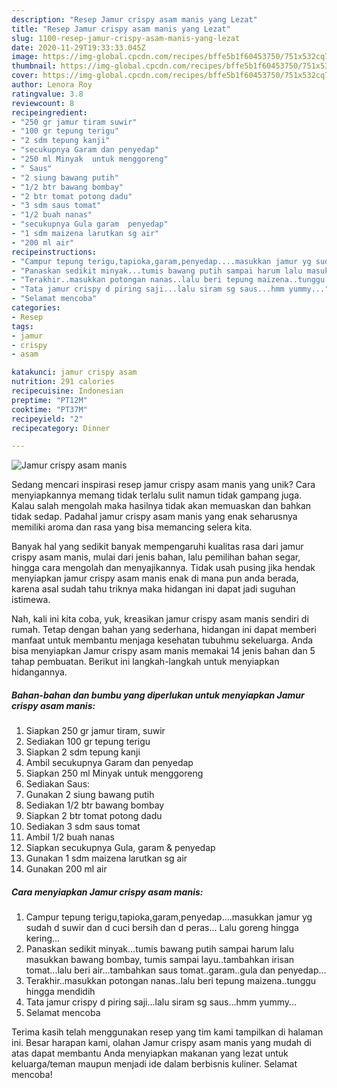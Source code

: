 ```yaml
---
description: "Resep Jamur crispy asam manis yang Lezat"
title: "Resep Jamur crispy asam manis yang Lezat"
slug: 1100-resep-jamur-crispy-asam-manis-yang-lezat
date: 2020-11-29T19:33:33.045Z
image: https://img-global.cpcdn.com/recipes/bffe5b1f60453750/751x532cq70/jamur-crispy-asam-manis-foto-resep-utama.jpg
thumbnail: https://img-global.cpcdn.com/recipes/bffe5b1f60453750/751x532cq70/jamur-crispy-asam-manis-foto-resep-utama.jpg
cover: https://img-global.cpcdn.com/recipes/bffe5b1f60453750/751x532cq70/jamur-crispy-asam-manis-foto-resep-utama.jpg
author: Lenora Roy
ratingvalue: 3.8
reviewcount: 8
recipeingredient:
- "250 gr jamur tiram suwir"
- "100 gr tepung terigu"
- "2 sdm tepung kanji"
- "secukupnya Garam dan penyedap"
- "250 ml Minyak  untuk menggoreng"
- " Saus"
- "2 siung bawang putih"
- "1/2 btr bawang bombay"
- "2 btr tomat potong dadu"
- "3 sdm saus tomat"
- "1/2 buah nanas"
- "secukupnya Gula garam  penyedap"
- "1 sdm maizena larutkan sg air"
- "200 ml air"
recipeinstructions:
- "Campur tepung terigu,tapioka,garam,penyedap....masukkan jamur yg sudah d suwir dan d cuci bersih dan d peras... Lalu goreng hingga kering..."
- "Panaskan sedikit minyak...tumis bawang putih sampai harum lalu masukkan bawang bombay, tumis sampai layu..tambahkan irisan tomat...lalu beri air...tambahkan saus tomat..garam..gula dan penyedap..."
- "Terakhir..masukkan potongan nanas..lalu beri tepung maizena..tunggu hingga mendidih"
- "Tata jamur crispy d piring saji...lalu siram sg saus...hmm yummy..."
- "Selamat mencoba"
categories:
- Resep
tags:
- jamur
- crispy
- asam

katakunci: jamur crispy asam 
nutrition: 291 calories
recipecuisine: Indonesian
preptime: "PT12M"
cooktime: "PT37M"
recipeyield: "2"
recipecategory: Dinner

---
```



![Jamur crispy asam manis](https://img-global.cpcdn.com/recipes/bffe5b1f60453750/751x532cq70/jamur-crispy-asam-manis-foto-resep-utama.jpg)

Sedang mencari inspirasi resep jamur crispy asam manis yang unik? Cara menyiapkannya memang tidak terlalu sulit namun tidak gampang juga. Kalau salah mengolah maka hasilnya tidak akan memuaskan dan bahkan tidak sedap. Padahal jamur crispy asam manis yang enak seharusnya memiliki aroma dan rasa yang bisa memancing selera kita.

Banyak hal yang sedikit banyak mempengaruhi kualitas rasa dari jamur crispy asam manis, mulai dari jenis bahan, lalu pemilihan bahan segar, hingga cara mengolah dan menyajikannya. Tidak usah pusing jika hendak menyiapkan jamur crispy asam manis enak di mana pun anda berada, karena asal sudah tahu triknya maka hidangan ini dapat jadi suguhan istimewa.




Nah, kali ini kita coba, yuk, kreasikan jamur crispy asam manis sendiri di rumah. Tetap dengan bahan yang sederhana, hidangan ini dapat memberi manfaat untuk membantu menjaga kesehatan tubuhmu sekeluarga. Anda bisa menyiapkan Jamur crispy asam manis memakai 14 jenis bahan dan 5 tahap pembuatan. Berikut ini langkah-langkah untuk menyiapkan hidangannya.

<!--inarticleads1-->

##### Bahan-bahan dan bumbu yang diperlukan untuk menyiapkan Jamur crispy asam manis:

1. Siapkan 250 gr jamur tiram, suwir
1. Sediakan 100 gr tepung terigu
1. Siapkan 2 sdm tepung kanji
1. Ambil secukupnya Garam dan penyedap
1. Siapkan 250 ml Minyak  untuk menggoreng
1. Sediakan  Saus:
1. Gunakan 2 siung bawang putih
1. Sediakan 1/2 btr bawang bombay
1. Siapkan 2 btr tomat potong dadu
1. Sediakan 3 sdm saus tomat
1. Ambil 1/2 buah nanas
1. Siapkan secukupnya Gula, garam &amp; penyedap
1. Gunakan 1 sdm maizena larutkan sg air
1. Gunakan 200 ml air




<!--inarticleads2-->

##### Cara menyiapkan Jamur crispy asam manis:

1. Campur tepung terigu,tapioka,garam,penyedap....masukkan jamur yg sudah d suwir dan d cuci bersih dan d peras... Lalu goreng hingga kering...
1. Panaskan sedikit minyak...tumis bawang putih sampai harum lalu masukkan bawang bombay, tumis sampai layu..tambahkan irisan tomat...lalu beri air...tambahkan saus tomat..garam..gula dan penyedap...
1. Terakhir..masukkan potongan nanas..lalu beri tepung maizena..tunggu hingga mendidih
1. Tata jamur crispy d piring saji...lalu siram sg saus...hmm yummy...
1. Selamat mencoba




Terima kasih telah menggunakan resep yang tim kami tampilkan di halaman ini. Besar harapan kami, olahan Jamur crispy asam manis yang mudah di atas dapat membantu Anda menyiapkan makanan yang lezat untuk keluarga/teman maupun menjadi ide dalam berbisnis kuliner. Selamat mencoba!
